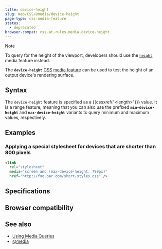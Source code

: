 ```yaml
---
title: device-height
slug: Web/CSS/@media/device-height
page-type: css-media-feature
status:
  - deprecated
browser-compat: css.at-rules.media.device-height
---
```


 

> [!NOTE]
> To query for the height of the viewport, developers should use the [`height`](/Web/CSS/@media/height) media feature instead.

The **`device-height`** [CSS](/Web/CSS) [media feature](/Web/CSS/@media#media_features) can be used to test the height of an output device's rendering surface.

## Syntax

The `device-height` feature is specified as a {{cssxref("&lt;length&gt;")}} value. It is a range feature, meaning that you can also use the prefixed **`min-device-height`** and **`max-device-height`** variants to query minimum and maximum values, respectively.

## Examples

### Applying a special stylesheet for devices that are shorter than 800 pixels

```html
<link
  rel="stylesheet"
  media="screen and (max-device-height: 799px)"
  href="http://foo.bar.com/short-styles.css" />
```

## Specifications



## Browser compatibility



## See also

- [Using Media Queries](/Web/CSS/CSS_media_queries/Using_media_queries)
- [@media](/Web/CSS/@media)

